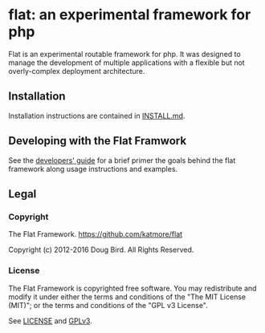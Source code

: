 # flat: an experimental framework for php
Flat is an experimental routable framework for php. It was 
designed to manage the development of multiple applications 
with a flexible but not overly-complex deployment architecture.

## Installation
Installation instructions are contained in [INSTALL.md](INSTALL.md).

## Developing with the Flat Framwork
See the [developers' guide](DEV-GUIDE.md) for a brief primer the goals behind the flat framework along usage instructions and examples.

## Legal
### Copyright
The Flat Framework. https://github.com/katmore/flat

Copyright (c) 2012-2016 Doug Bird. All Rights Reserved.

### License
The Flat Framework is copyrighted free software.
You may redistribute and modify it under either the terms and conditions of the
"The MIT License (MIT)"; or the terms and conditions of the "GPL v3 License".

See [LICENSE](https://github.com/katmore/flat/blob/master/LICENSE) and [GPLv3](https://github.com/katmore/flat/blob/master/GPLv3).
